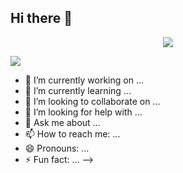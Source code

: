 ## Hi there 👋
<p align="center">
  <img src="https://capsule-render.vercel.app/api?type=rect&height=300&color=gradient&text=Welcome%20&reversal=false&desc=to%20my%20profile&fontSize=70"/>
</p>
<img src="https://i.imgur.com/o2DoFeO.gif"/>


- 🔭 I’m currently working on ...
- 🌱 I’m currently learning ...
- 👯 I’m looking to collaborate on ...
- 🤔 I’m looking for help with ...
- 💬 Ask me about ...
- 📫 How to reach me: ...
- 😄 Pronouns: ...
- ⚡ Fun fact: ...
-->
